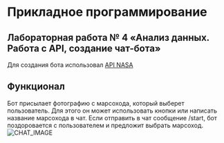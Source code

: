 # Прикладное программирование
## Лабораторная работа № 4 «Анализ данных. Работа с API, создание чат-бота»
Для создания бота использовал [API NASA](https://api.nasa.gov/index.html#apply-for-an-api-key)
## Функционал
Бот присылает фотографию с марсохода, который выберет пользователь. Для этого он может использовать кнопки или написать название марсохода в чат.
Если отправить в чат сообщение /start, бот поздоровается с пользователем и предложит выбрать марсоход.
![CHAT_IMAGE](https://private-user-images.githubusercontent.com/127185135/285552138-5aff7e73-5906-4028-b66c-4ca74cb63e05.png?jwt=eyJhbGciOiJIUzI1NiIsInR5cCI6IkpXVCJ9.eyJpc3MiOiJnaXRodWIuY29tIiwiYXVkIjoicmF3LmdpdGh1YnVzZXJjb250ZW50LmNvbSIsImtleSI6ImtleTEiLCJleHAiOjE3MDA4NjY2MzEsIm5iZiI6MTcwMDg2NjMzMSwicGF0aCI6Ii8xMjcxODUxMzUvMjg1NTUyMTM4LTVhZmY3ZTczLTU5MDYtNDAyOC1iNjZjLTRjYTc0Y2I2M2UwNS5wbmc_WC1BbXotQWxnb3JpdGhtPUFXUzQtSE1BQy1TSEEyNTYmWC1BbXotQ3JlZGVudGlhbD1BS0lBSVdOSllBWDRDU1ZFSDUzQSUyRjIwMjMxMTI0JTJGdXMtZWFzdC0xJTJGczMlMkZhd3M0X3JlcXVlc3QmWC1BbXotRGF0ZT0yMDIzMTEyNFQyMjUyMTFaJlgtQW16LUV4cGlyZXM9MzAwJlgtQW16LVNpZ25hdHVyZT1jOWNmN2FiZjMwODIzZWRlYjU4ZGU1MjM0MjM2YmQ0MDlhNGRlM2E0ZjRiYmY3NWIwNjQ2ODg2NzBiMjU3ZjEzJlgtQW16LVNpZ25lZEhlYWRlcnM9aG9zdCZhY3Rvcl9pZD0wJmtleV9pZD0wJnJlcG9faWQ9MCJ9.NF8q-A7zZ8yF_HXxbdaac8laCT-jD3oVySAs7gja8EU)
